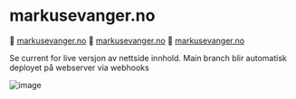 # markusevanger.no

🌈 [markusevanger.no](https://www.markusevanger.no/)
🌈 [markusevanger.no](https://www.markusevanger.no/)
🌈 [markusevanger.no](https://www.markusevanger.no/)

Se current for live versjon av nettside innhold. Main branch blir automatisk deployet på webserver via webhooks


![image](https://github.com/user-attachments/assets/ed471efb-19de-41b3-b406-d4d831b21fe6)
